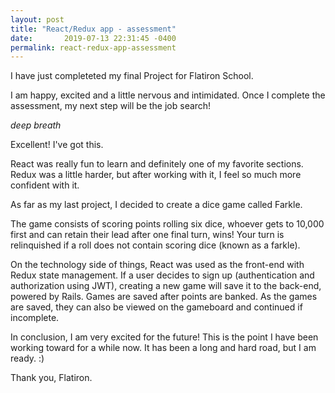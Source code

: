 ```yaml
---
layout: post
title: "React/Redux app - assessment"
date:       2019-07-13 22:31:45 -0400
permalink: react-redux-app-assessment
---
```



I have just completeted my final Project for Flatiron School.

I am happy, excited and a little nervous and intimidated.
Once I complete the assessment, my next step will be the job search!

*deep breath*

Excellent! I've got this.

React was really fun to learn and definitely one of my favorite sections.
Redux was a little harder, but after working with it, I feel so much more confident with it.

As far as my last project, I decided to create a dice game called Farkle.

The game consists of scoring points rolling six dice, whoever gets to 10,000 first and can retain their lead after one final turn, wins! Your turn is relinquished if a roll does not contain scoring dice (known as a farkle).

On the technology side of things, React was used as the front-end with Redux state management. If a user decides to sign up (authentication and authorization using JWT), creating a new game will save it to the back-end, powered by Rails. Games are saved after points are banked. As the games are saved, they can also be viewed on the gameboard and continued if incomplete.

In conclusion, I am very excited for the future! This is the point I have been working toward for a while now. It has been a long and hard road, but I am ready. :)

Thank you, Flatiron.